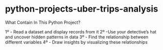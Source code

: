 # python-projects-uber-trips-analysis

What Contain In This Python Project?

1º - Read a dataset and display records from it
2º -Use your detective’s hat and uncover hidden patterns in data
3º - Find the relationship between different variables
4º - Draw insights by visualizing these relationships